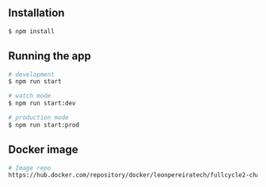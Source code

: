 ## Installation

```bash
$ npm install
```

## Running the app

```bash
# development
$ npm run start

# watch mode
$ npm run start:dev

# production mode
$ npm run start:prod
```

## Docker image

```bash
# Image repo
https://hub.docker.com/repository/docker/leonpereiratech/fullcycle2-challenge02
```
